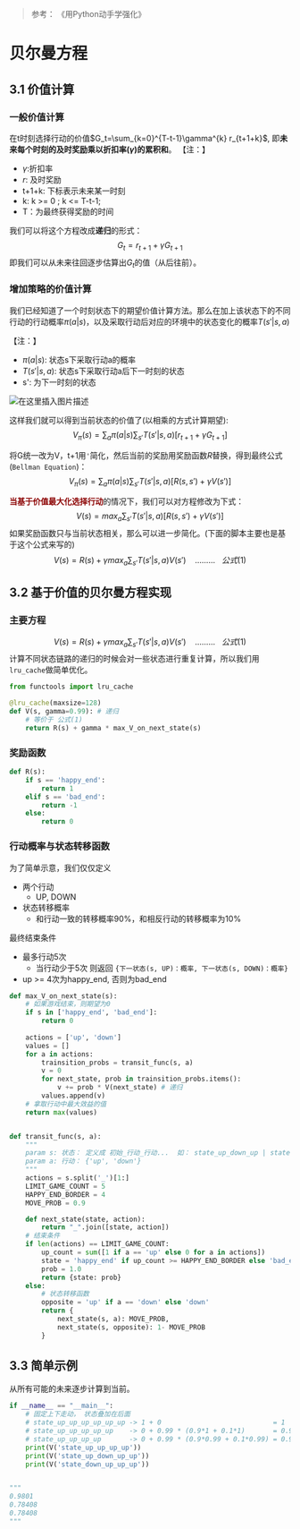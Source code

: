 > 参考： 《用Python动手学强化》

# 贝尔曼方程

## 3.1 价值计算

### 一般价值计算

在t时刻选择行动的价值$G_t=\sum_{k=0}^{T-t-1}\gamma^{k} r_{t+1+k}$, 即**未来每个时刻的及时奖励乘以折扣率($\gamma$)的累积和**。
【注：】

- $\gamma$:折扣率
- $r$: 及时奖励
- t+1+k: 下标表示未来某一时刻
- k: k >= 0 ; k <= T-t-1;
- T：为最终获得奖励的时间

我们可以将这个方程改成**递归**的形式：
$$G_t=r_{t+1} + \gamma G_{t+1}$$
即我们可以从未来往回逐步估算出$G_t$的值（从后往前）。

### 增加策略的价值计算

我们已经知道了一个时刻状态下的期望价值计算方法。那么在加上该状态下的不同行动的行动概率$\pi(a|s)$，以及采取行动后对应的环境中的状态变化的概率$T(s'|s, a)$

【注：】

- $\pi(a|s)$: 状态s下采取行动a的概率
- $T(s'|s, a)$: 状态s下采取行动a后下一时刻的状态
- s': 为下一时刻的状态

![在这里插入图片描述](https://img-blog.csdnimg.cn/594ae7df576e4f869dde3afaba52b1a0.png?x-oss-process=image/watermark,type_ZHJvaWRzYW5zZmFsbGJhY2s,shadow_50,text_Q1NETiBAU2NjX2h5,size_20,color_FFFFFF,t_70,g_se,x_16)

这样我们就可以得到当前状态的价值了(以相乘的方式计算期望):
$$V_\pi(s) = \sum_a\pi(a|s)\sum_{s'}T(s'|s, a)[r_{t+1} + \gamma G_{t+1}]$$

将G统一改为V，t+1用`'`简化，然后当前的奖励用奖励函数$R$替换，得到最终公式(`Bellman Equation`)：
$$V_\pi(s) = \sum_a\pi(a|s)\sum_{s'}T(s'|s, a)[R(s, s') + \gamma V(s')]$$

<font color=darkred>**当基于价值最大化选择行动**</font>的情况下，我们可以对方程修改为下式：
$$V(s) = max_a \sum_{s'}T(s'|s, a)[R(s, s') + \gamma V(s')]$$
如果奖励函数只与当前状态相关，那么可以进一步简化。(下面的脚本主要也是基于这个公式来写的)
$$V(s) = R(s) + \gamma max_a \sum_{s'}T(s'|s, a)V(s') \ \ \ \  ......... \ \ \ 公式(1)$$

## 3.2 基于价值的贝尔曼方程实现

### 主要方程

$$V(s) = R(s) + \gamma max_a \sum_{s'}T(s'|s, a)V(s') \ \ \ \  ......... \ \ \ 公式(1)$$
计算不同状态链路的递归的时候会对一些状态进行重复计算，所以我们用`lru_cache`做简单优化。

```python
from functools import lru_cache

@lru_cache(maxsize=128)
def V(s, gamma=0.99): # 递归
    # 等价于 公式(1)
    return R(s) + gamma * max_V_on_next_state(s)
```

### 奖励函数

```python
def R(s):
    if s == 'happy_end':
        return 1
    elif s == 'bad_end':
        return -1
    else:
        return 0
```

### 行动概率与状态转移函数

为了简单示意，我们仅仅定义

- 两个行动
  - UP, DOWN
- 状态转移概率
  - 和行动一致的转移概率90%，和相反行动的转移概率为10%

最终结束条件

- 最多行动5次
  - 当行动少于5次 则返回 `{下一状态(s, UP)：概率, 下一状态(s, DOWN)：概率} `
- up >= 4次为happy_end, 否则为bad_end

```python
def max_V_on_next_state(s):
    # 如果游戏结束，则期望为0
    if s in ['happy_end', 'bad_end']:
        return 0
    
    actions = ['up', 'down']
    values = []
    for a in actions:
        trainsition_probs = transit_func(s, a)
        v = 0
        for next_state, prob in trainsition_probs.items():
            v += prob * V(next_state) # 递归
        values.append(v)
    # 拿取行动中最大效益的值
    return max(values)


def transit_func(s, a):
    """
    param s: 状态： 定义成 初始_行动_行动...  如： state_up_down_up | state | state_up 等
    param a: 行动： {'up', 'down'}
    """
    actions = s.split('_')[1:]
    LIMIT_GAME_COUNT = 5
    HAPPY_END_BORDER = 4
    MOVE_PROB = 0.9

    def next_state(state, action):
        return "_".join([state, action])
    # 结束条件
    if len(actions) == LIMIT_GAME_COUNT:
        up_count = sum([1 if a == 'up' else 0 for a in actions])
        state = 'happy_end' if up_count >= HAPPY_END_BORDER else 'bad_end'
        prob = 1.0
        return {state: prob}
    else:
        # 状态转移函数
        opposite = 'up' if a == 'down' else 'down'
        return {
            next_state(s, a): MOVE_PROB,
            next_state(s, opposite): 1- MOVE_PROB
        }
```

## 3.3 简单示例

从所有可能的未来逐步计算到当前。

```python
if __name__ == "__main__":
    # 固定上下走动， 状态叠加在后面
    # state_up_up_up_up_up_up -> 1 + 0                            = 1
    # state_up_up_up_up_up    -> 0 + 0.99 * (0.9*1 + 0.1*1)       = 0.99
    # state_up_up_up_up       -> 0 + 0.99 * (0.9*0.99 + 0.1*0.99) = 0.9801
    print(V('state_up_up_up_up'))
    print(V('state_up_down_up_up'))
    print(V('state_down_up_up_up'))


"""
0.9801
0.78408
0.78408
"""
```
